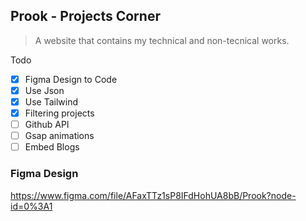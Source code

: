 ## Prook - Projects Corner

> A website that contains my technical and non-tecnical works.

Todo

- [x] Figma Design to Code
- [x] Use Json
- [x] Use Tailwind
- [x] Filtering projects
- [ ] Github API
- [ ] Gsap animations
- [ ] Embed Blogs
### Figma Design

https://www.figma.com/file/AFaxTTz1sP8IFdHohUA8bB/Prook?node-id=0%3A1

